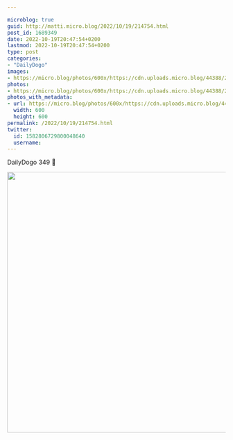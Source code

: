 ```yaml
---

microblog: true
guid: http://matti.micro.blog/2022/10/19/214754.html
post_id: 1689349
date: 2022-10-19T20:47:54+0200
lastmod: 2022-10-19T20:47:54+0200
type: post
categories:
- "DailyDogo"
images:
- https://micro.blog/photos/600x/https://cdn.uploads.micro.blog/44388/2022/f7d7259929.jpg
photos:
- https://micro.blog/photos/600x/https://cdn.uploads.micro.blog/44388/2022/f7d7259929.jpg
photos_with_metadata:
- url: https://micro.blog/photos/600x/https://cdn.uploads.micro.blog/44388/2022/f7d7259929.jpg
  width: 600
  height: 600
permalink: /2022/10/19/214754.html
twitter:
  id: 1582806729800048640
  username:
---
```

DailyDogo 349 🐶

<img src="/media/uploads/2022/f7d7259929.jpg" width="600" height="600" alt="" />
